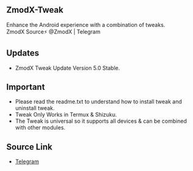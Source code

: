 <a name="readme-top"></a>
## ZmodX-Tweak<br />
Enhance the Android experience with a combination of tweaks.<br />
ZmodX Source⚡ @ZmodX | Telegram 

## Updates<br />
- ZmodX Tweak Update Version 5.0  Stable.<br />

## Important <br />
- Please read the readme.txt to understand how to install tweak and uninstall tweak.<br />
- Tweak Only Works in Termux & Shizuku.<br />
- The Tweak is universal so it supports all devices & can be combined with other modules.<br />

## Source Link <br />
- [Telegram](https://t.me/ZmodX)

